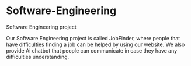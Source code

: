 # Software-Engineering
Software Engineering project

Our Software Engineering project is called JobFinder, where people that have difficulties finding a job can be helped by using our website. We also provide Ai chatbot that people can communicate in case they have any difficulties understanding. 

